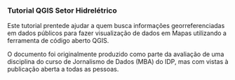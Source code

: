 ### Tutorial QGIS Setor Hidrelétrico
Este tutorial prentede ajudar a quem busca informações georreferenciadas em dados públicos
para fazer visualização de dados em Mapas utilizando a ferramenta de código aberto QGIS.

O documento foi originalmente produzido como parte da avaliação de uma disciplina do curso de Jornalismo de Dados (MBA) do IDP,
 mas com vistas à publicação aberta a todas as pessoas.
